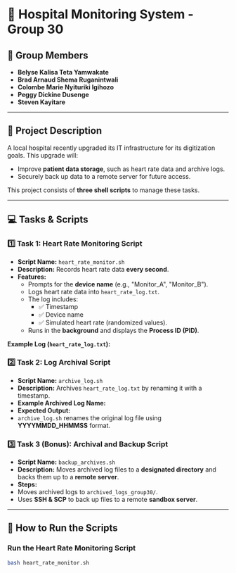 # 🏥 Hospital Monitoring System - Group 30

## **👥 Group Members**
- **Belyse Kalisa Teta Yamwakate**
- **Brad Arnaud Shema Ruganintwali**
- **Colombe Marie Nyituriki Igihozo**
- **Peggy Dickine Dusenge**
- **Steven Kayitare**

---

## **📌 Project Description**
A local hospital recently upgraded its IT infrastructure for its digitization goals. This upgrade will:
- Improve **patient data storage**, such as heart rate data and archive logs.
- Securely back up data to a remote server for future access.

This project consists of **three shell scripts** to manage these tasks.

---

## **💻 Tasks & Scripts**
### **1️⃣ Task 1: Heart Rate Monitoring Script**
- **Script Name:** `heart_rate_monitor.sh`
- **Description:** Records heart rate data **every second**.
- **Features:**
  - Prompts for the **device name** (e.g., "Monitor_A", "Monitor_B").
  - Logs heart rate data into `heart_rate_log.txt`.
  - The log includes:
    - ✅ Timestamp  
    - ✅ Device name  
    - ✅ Simulated heart rate (randomized values).
  - Runs in the **background** and displays the **Process ID (PID)**.

**Example Log (`heart_rate_log.txt`):**

### **2️⃣ Task 2: Log Archival Script**
- **Script Name:** `archive_log.sh`
- **Description:** Archives `heart_rate_log.txt` by renaming it with a timestamp.
- **Example Archived Log Name:**
- **Expected Output:**  
- `archive_log.sh` renames the original log file using **YYYYMMDD_HHMMSS** format.

### **3️⃣ Task 3 (Bonus): Archival and Backup Script**
- **Script Name:** `backup_archives.sh`
- **Description:** Moves archived log files to a **designated directory** and backs them up to a **remote server**.
- **Steps:**
- Moves archived logs to `archived_logs_group30/`.
- Uses **SSH & SCP** to back up files to a remote **sandbox server**.

---

## **🚀 How to Run the Scripts**
### **Run the Heart Rate Monitoring Script**
```bash
bash heart_rate_monitor.sh

